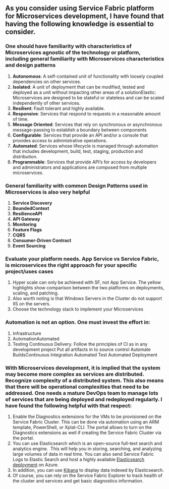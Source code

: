 ## As you consider using Service Fabric platform for Microservices development, I have found that having the following knowledge is essential to consider.   
### One should have familiarity with characteristics of Microservices agnostic of the technology or platform, including general familiarity with Microservices characteristics and design patterns 

1. **Autonomous**: A self-contained unit of functionality with loosely coupled dependencies on other services. 
2. **Isolated**: A unit of deployment that can be modified, tested and deployed as a unit without impacting other areas of a solutionElastic: Microservices are designed to be stateful or stateless and can be scaled independently of other services. 
3. **Resilient**: Fault tolerant and highly available. 
4. **Responsive**: Services that respond to requests in a reasonable amount of time. 
5. **Message Oriented**: Services that rely on synchronous or asynchronous message-passing to establish a boundary between components 
6. **Configurable**: Services that provide an API and/or a console that provides access to administrative operations. 
7. **Automated**: Services whose lifecycle is managed through automation that includes development, build, test, staging, production and distribution. 
8. **Programmable**: Services that provide API’s for access by developers and administrators and applications are composed from multiple microservices.   

### General familiarity with common Design Patterns used in Microservices is also very helpful
1. **Service Discovery** 
2. **BoundedContext**
3. **ResilienceAPI** 
4. **API Gateway**
5. **Monitoring**
6. **Feature Flags** 
7. **CQRS**
8. **Consumer-Driven Contract** 
9. **Event Sourcing** 

### Evaluate your platform needs. App Service vs Service Fabric, is microservices the right approach for your specific project/uses cases
1. Hyper scale can only be achieved with SF, not App Service. The yellow highlights show comparison between the two platforms on deployments, scaling, and patching.
2. Also worth noting is that Windows Servers in the Cluster do not support IIS on the servers.
3. Choose the technology stack to implement your Microservices

### Automation is not an option. One must invest the effort in:
1. Infrastructure
2. AutomationAutomated
3. Testing
 Continuous Delivery. Follow the principles of CI as in any development project
 Put all artifacts in to source control
 Automate BuildsContinuous Integration
 Automated Test
 Automated Deployment

### With Microservices development, it is implied that the system may become more complex as services are distributed. Recognize complexity of a distributed system. This also means that there will be operational complexities that need to be addressed. One needs a mature DevOps team to manage lots of services that are being deployed and redeployed regularly. I have found the following helpful with that respect:
1. Enable the Diagnostics extensions for the VMs to be provisioned on the Service Fabric Cluster. This can be done via automation using an ARM template, PowerShell, or Xplat-CLI. The portal allows to turn on the Diagnostics extensions as well if creating the Service Fabric Cluster via the portal.
2. You can use Elasticsearch which is an open-source full-text search and analytics engine.  This will help you in storing, searching, and analyzing large volumes of data in real time. You can also send Service Fabric Logs to Elastic Search and host a highly available [Elasticsearch deployment](https://www.elastic.co/guide/index.html) on Azure.
3. In addition, you can use [Kibana](https://www.elastic.co/products/kibana) to display data indexed by Elasticsearch.
4. Of course, you can rely on the Service Fabric Explorer to track health of the cluster and services and get basic diagnostics information.
















